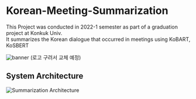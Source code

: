 # Korean-Meeting-Summarization
This Project was conducted in 2022-1 semester as part of a graduation project at Konkuk Univ.\
It summarizes the Korean dialogue that occurred in meetings using KoBART, KoSBERT

![banner](https://user-images.githubusercontent.com/39583312/177025320-9e10eef0-2c06-48e1-9917-6215b63a791d.png)
(로고 구려서 교체 예정)

## System Architecture
![Summarization Architecture](https://user-images.githubusercontent.com/39583312/164959882-06af32a5-57ba-471b-9881-a8393aa92786.png)
